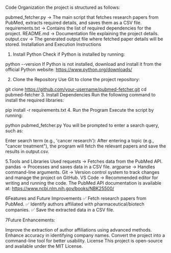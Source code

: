 Code Organization
the project is structured as follows:

pubmed_fetcher.py → The main script that fetches research papers from PubMed, extracts required details, and saves them as a CSV file.
requirements.txt → Contains the list of required dependencies for the project.
README.md → Documentation file explaining the project details.
output.csv → The generated output file where fetched paper details will be stored.
Installation and Execution Instructions

1. Install Python
Check if Python is installed by running:


python --version
If Python is not installed, download and install it from the official Python website:
https://www.python.org/downloads/

2. Clone the Repository
Use Git to clone the project repository:


git clone https://github.com/your-username/pubmed-fetcher.git
cd pubmed-fetcher
3. Install Dependencies
Run the following command to install the required libraries:


pip install -r requirements.txt
4. Run the Program
Execute the script by running:


python pubmed_fetcher.py
You will be prompted to enter a search query, such as:


Enter search term (e.g., 'cancer research'):
After entering a topic (e.g., "cancer treatment"), the program will fetch the relevant papers and save the results in output.csv.

5.Tools and Libraries Used
requests → Fetches data from the PubMed API.
pandas → Processes and saves data in a CSV file.
argparse → Handles command-line arguments.
Git → Version control system to track changes and manage the project on GitHub.
VS Code → Recommended editor for writing and running the code.
The PubMed API documentation is available at:
https://www.ncbi.nlm.nih.gov/books/NBK25500/

6Features and Future Improvements
✅ Fetch research papers from PubMed.
✅ Identify authors affiliated with pharmaceutical/biotech companies.
✅ Save the extracted data in a CSV file.

7Future Enhancements:

Improve the extraction of author affiliations using advanced methods.
Enhance accuracy in identifying company names.
Convert the project into a command-line tool for better usability.
License
This project is open-source and available under the MIT License.
